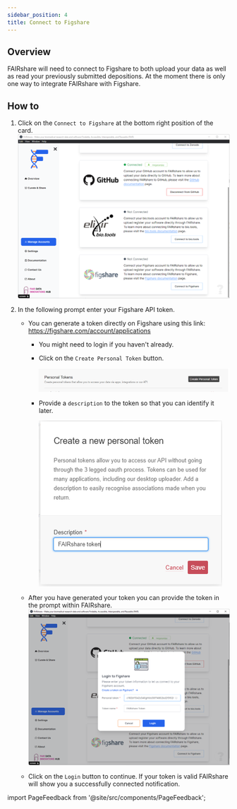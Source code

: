 ```yaml
---
sidebar_position: 4
title: Connect to Figshare
---
```


## Overview

FAIRshare will need to connect to Figshare to both upload your data as well as read your previously submitted depositions. At the moment there is only one way to integrate FAIRshare with Figshare.

## How to

1. Click on the `Connect to Figshare` at the bottom right position of the card.
   ![](./images/figshare-step1.png)
2. In the following prompt enter your Figshare API token.

   - You can generate a token directly on Figshare using this link: https://figshare.com/account/applications

     - You might need to login if you haven't already.
     - Click on the `Create Personal Token` button.

       ![](./images/figshare-step2.png)

     - Provide a `description` to the token so that you can identify it later.

       ![](./images/figshare-step3.png)

   - After you have generated your token you can provide the token in the prompt within FAIRshare.
     ![](./images/figshare-step4.png)

   - Click on the `Login` button to continue. If your token is valid FAIRshare will show you a successfully connected notification.

import PageFeedback from '@site/src/components/PageFeedback';

<PageFeedback />
